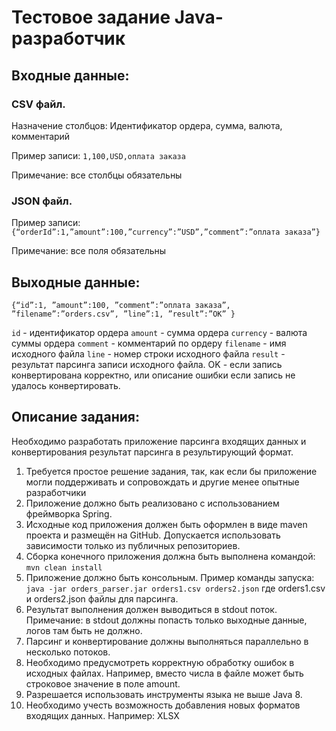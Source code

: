 #  Тестовое задание Java-разработчик
## Входные данные:
### CSV файл. 
Назначение столбцов: 
	Идентификатор ордера, сумма, валюта, комментарий 	

Пример записи:
`1,100,USD,оплата заказа`

Примечание: все столбцы обязательны

### JSON файл.
Пример записи:
`{“orderId”:1,”amount”:100,”currency”:”USD”,”comment”:”оплата заказа”}`

Примечание: все поля обязательны

## Выходные данные:
`{“id”:1, ”amount”:100, ”comment”:”оплата заказа”, ”filename”:”orders.csv”, ”line”:1, ”result”:”OK” }`

`id` - идентификатор ордера
`amount` - сумма ордера
`currency` - валюта суммы ордера
`comment` - комментарий по ордеру
`filename` - имя исходного файла
`line` - номер строки исходного файла
`result` - результат парсинга записи исходного файла. 
OK - если запись конвертирована корректно, 
или описание ошибки если запись не удалось конвертировать.

## Описание задания:
Необходимо разработать приложение парсинга входящих данных и конвертирования результат парсинга в результирующий формат.
1. Требуется простое решение задания, так, как если бы приложение могли поддерживать и сопровождать и другие менее опытные разработчики 
2. Приложение должно быть реализовано с использованием фреймворка Spring.
3. Исходные код приложения должен быть оформлен в виде maven проекта и размещён на GitHub. Допускается использовать зависимости только из публичных репозиториев. 
4. Сборка конечного приложения должна быть выполнена командой: 
  `mvn clean install`
5. Приложение должно быть консольным. Пример команды запуска: `java -jar orders_parser.jar orders1.csv orders2.json`
где orders1.csv и orders2.json файлы для парсинга.
6. Результат выполнения должен выводиться в stdout поток. Примечание: в stdout должны попасть только выходные данные, логов там быть не должно.
7. Парсинг и конвертирование должны выполняться параллельно в несколько потоков.
8. Необходимо предусмотреть корректную обработку ошибок в исходных файлах. Например, вместо числа в файле может быть строковое значение в поле amount.
9. Разрешается использовать инструменты языка не выше Java 8.
10. Необходимо учесть возможность добавления новых форматов входящих данных. Например: XLSX